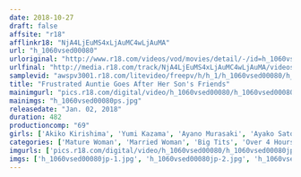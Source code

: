 ```yaml
---
date: 2018-10-27
draft: false
affsite: "r18"
afflinkr18: "NjA4LjEuMS4xLjAuMC4wLjAuMA"
url: "h_1060vsed00080"
urloriginal: "http://www.r18.com/videos/vod/movies/detail/-/id=h_1060vsed00080"
urlfinal: "http://media.r18.com/track/NjA4LjEuMS4xLjAuMC4wLjAuMA/videos/vod/movies/detail/-/id=h_1060vsed00080"
samplevid: "awspv3001.r18.com/litevideo/freepv/h/h_1/h_1060vsed00080/h_1060vsed00080_dmb_w.mp4"
title: "Frustrated Auntie Goes After Her Son's Friends"
mainimgurl: "pics.r18.com/digital/video/h_1060vsed00080/h_1060vsed00080ps.jpg"
mainimgs: "h_1060vsed00080ps.jpg"
releasedate: "Jan. 02, 2018"
duration: 482
productioncomp: "69"
girls: ['Akiko Kirishima', 'Yumi Kazama', 'Ayano Murasaki', 'Ayako Satonaka', 'Rinko Nomiya', 'Maki Hojo', 'Ryoko Iori', 'Michiyo Yashiro', 'Mineko Takigawa', 'Mai Itoh']
categories: ['Mature Woman', 'Married Woman', 'Big Tits', 'Over 4 Hours', 'Sale (limited time)']
imgurls: ['pics.r18.com/digital/video/h_1060vsed00080/h_1060vsed00080jp-1.jpg', 'pics.r18.com/digital/video/h_1060vsed00080/h_1060vsed00080jp-2.jpg', 'pics.r18.com/digital/video/h_1060vsed00080/h_1060vsed00080jp-3.jpg', 'pics.r18.com/digital/video/h_1060vsed00080/h_1060vsed00080jp-4.jpg', 'pics.r18.com/digital/video/h_1060vsed00080/h_1060vsed00080jp-5.jpg', 'pics.r18.com/digital/video/h_1060vsed00080/h_1060vsed00080jp-6.jpg', 'pics.r18.com/digital/video/h_1060vsed00080/h_1060vsed00080jp-7.jpg', 'pics.r18.com/digital/video/h_1060vsed00080/h_1060vsed00080jp-8.jpg', 'pics.r18.com/digital/video/h_1060vsed00080/h_1060vsed00080jp-9.jpg', 'pics.r18.com/digital/video/h_1060vsed00080/h_1060vsed00080jp-10.jpg', 'pics.r18.com/digital/video/h_1060vsed00080/h_1060vsed00080jp-11.jpg', 'pics.r18.com/digital/video/h_1060vsed00080/h_1060vsed00080jp-12.jpg', 'pics.r18.com/digital/video/h_1060vsed00080/h_1060vsed00080jp-13.jpg', 'pics.r18.com/digital/video/h_1060vsed00080/h_1060vsed00080jp-14.jpg', 'pics.r18.com/digital/video/h_1060vsed00080/h_1060vsed00080jp-15.jpg', 'pics.r18.com/digital/video/h_1060vsed00080/h_1060vsed00080jp-16.jpg', 'pics.r18.com/digital/video/h_1060vsed00080/h_1060vsed00080jp-17.jpg', 'pics.r18.com/digital/video/h_1060vsed00080/h_1060vsed00080jp-18.jpg', 'pics.r18.com/digital/video/h_1060vsed00080/h_1060vsed00080jp-19.jpg', 'pics.r18.com/digital/video/h_1060vsed00080/h_1060vsed00080jp-20.jpg']
imgs: ['h_1060vsed00080jp-1.jpg', 'h_1060vsed00080jp-2.jpg', 'h_1060vsed00080jp-3.jpg', 'h_1060vsed00080jp-4.jpg', 'h_1060vsed00080jp-5.jpg', 'h_1060vsed00080jp-6.jpg', 'h_1060vsed00080jp-7.jpg', 'h_1060vsed00080jp-8.jpg', 'h_1060vsed00080jp-9.jpg', 'h_1060vsed00080jp-10.jpg', 'h_1060vsed00080jp-11.jpg', 'h_1060vsed00080jp-12.jpg', 'h_1060vsed00080jp-13.jpg', 'h_1060vsed00080jp-14.jpg', 'h_1060vsed00080jp-15.jpg', 'h_1060vsed00080jp-16.jpg', 'h_1060vsed00080jp-17.jpg', 'h_1060vsed00080jp-18.jpg', 'h_1060vsed00080jp-19.jpg', 'h_1060vsed00080jp-20.jpg']
---
```

